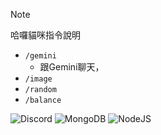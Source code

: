 > [!NOTE]
> 哈囉貓咪指令說明
- `/gemini`
  - 跟Gemini聊天，
- `/image`
- `/random`
- `/balance`

![Discord](https://img.shields.io/badge/Discord-%235865F2.svg?style=for-the-badge&logo=discord&logoColor=white)
![MongoDB](https://img.shields.io/badge/MongoDB-%234ea94b.svg?style=for-the-badge&logo=mongodb&logoColor=white)
![NodeJS](https://img.shields.io/badge/node.js-6DA55F?style=for-the-badge&logo=node.js&logoColor=white)
